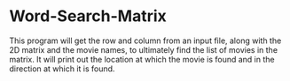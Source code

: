 # Word-Search-Matrix

This program will get the row and column from an input file, along with
the 2D matrix and the movie names, to ultimately find the list of movies
in the matrix. It will print out the location at which the movie is found and
in the direction at which it is found.


